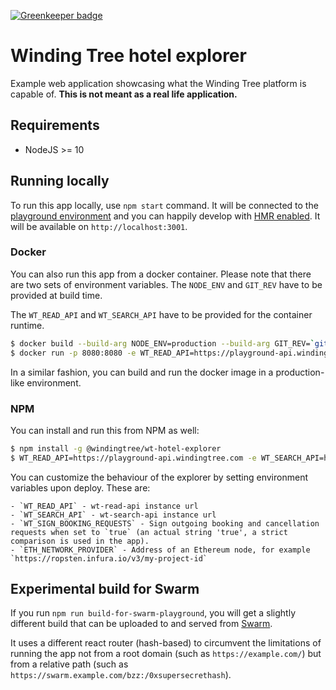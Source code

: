 [![Greenkeeper badge](https://badges.greenkeeper.io/windingtree/wt-hotel-explorer.svg)](https://greenkeeper.io/)

# Winding Tree hotel explorer

Example web application showcasing what the Winding Tree platform is capable of.
**This is not meant as a real life application.**

## Requirements

- NodeJS >= 10

## Running locally

To run this app locally, use `npm start` command. It will be connected to the
[playground environment](https://github.com/windingtree/wiki/blob/master/developer-resources.md#publicly-available-wt-deployments)
and you can happily develop with [HMR enabled](https://webpack.js.org/concepts/hot-module-replacement/).
It will be available on `http://localhost:3001`.

### Docker

You can also run this app from a docker container. Please note that there are two
sets of environment variables. The `NODE_ENV` and `GIT_REV` have to be provided
at build time.

The `WT_READ_API` and `WT_SEARCH_API` have to be provided for the container runtime.

```sh
$ docker build --build-arg NODE_ENV=production --build-arg GIT_REV=`git rev-parse --short HEAD` -t windingtree/wt-hotel-explorer .
$ docker run -p 8080:8080 -e WT_READ_API=https://playground-api.windingtree.com -e WT_SEARCH_API=https://playground-search-api.windingtree.com windingtree/wt-hotel-explorer
```

In a similar fashion, you can build and run the docker image in a production-like
environment.

### NPM

You can install and run this from NPM as well:

```sh
$ npm install -g @windingtree/wt-hotel-explorer
$ WT_READ_API=https://playground-api.windingtree.com -e WT_SEARCH_API=https://playground-search-api.windingtree.com wt-hotel-explorer
```

You can customize the behaviour of the explorer by setting environment
variables upon deploy.
These are:
```
- `WT_READ_API` - wt-read-api instance url
- `WT_SEARCH_API` - wt-search-api instance url
- `WT_SIGN_BOOKING_REQUESTS` - Sign outgoing booking and cancellation requests when set to `true` (an actual string 'true', a strict comparison is used in the app).
- `ETH_NETWORK_PROVIDER` - Address of an Ethereum node, for example `https://ropsten.infura.io/v3/my-project-id`

```

## Experimental build for Swarm

If you run `npm run build-for-swarm-playground`, you will get
a slightly different build that can be uploaded to and served
from [Swarm](https://swarm-guide.readthedocs.io/en/latest/index.html).

It uses a different react router (hash-based) to circumvent the
limitations of running the app not from a root domain (such as `https://example.com/`)
but from a relative path (such as `https://swarm.example.com/bzz:/0xsupersecrethash`).
